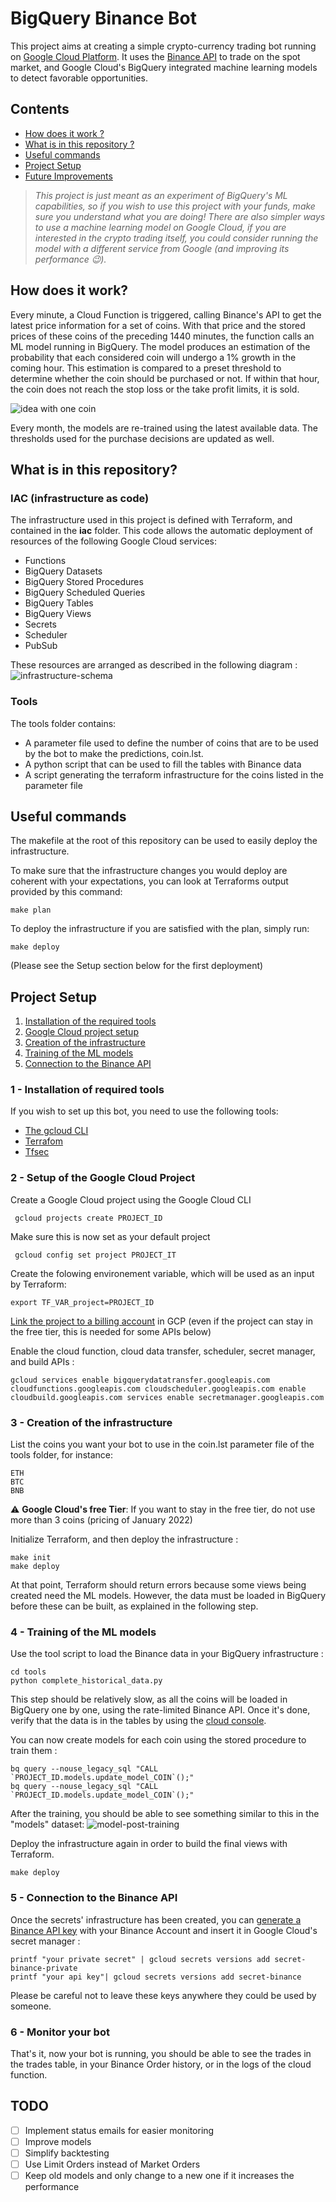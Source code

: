 # BigQuery Binance Bot

This project aims at creating a simple crypto-currency trading bot running on [Google Cloud Platform](https://console.cloud.google.com/). It uses the [Binance API](https://binance-docs.github.io/apidocs/) to trade on the spot market, and Google Cloud's BigQuery integrated machine learning models to detect favorable opportunities. 

## Contents

- [How does it work ?](#how-does-it-work)
- [What is in this repository ?](#what-is-in-this-repository)
- [Useful commands](#useful-commands)
- [Project Setup](#project-setup)
- [Future Improvements](#todo)

 
> _This project is just meant as an experiment of BigQuery's ML capabilities, so if you wish to use this project with your funds, make sure you understand what you are doing! There are also simpler ways to use a machine learning model on Google Cloud, if you are interested in the crypto trading itself, you could consider running the model with a different service from Google (and improving its performance 😉)._


## How does it work? 

Every minute, a Cloud Function is triggered, calling Binance's API to get the latest price information for a set of coins.
With that price and the stored prices of these coins of the preceding 1440 minutes, the function calls an ML model running in BigQuery. The model produces an estimation of the probability that each considered coin will undergo a 1% growth in the coming hour. This estimation is compared to a preset threshold to determine whether the coin should be purchased or not. If within that hour, the coin does not reach the stop loss or the take profit limits, it is sold.

![idea with one coin](docs/idea.svg)

Every month, the models are re-trained using the latest available data. The thresholds used for the purchase decisions are updated as well. 

## What is in this repository?

### IAC (infrastructure as code) 
The infrastructure used in this project is defined with Terraform, and contained in the **iac** folder. This code allows the automatic deployment of resources of the following Google Cloud services:
- Functions 
- BigQuery Datasets
- BigQuery Stored Procedures 
- BigQuery Scheduled Queries
- BigQuery Tables
- BigQuery Views 
- Secrets 
- Scheduler 
- PubSub

These resources are arranged as described in the following diagram :
![infrastructure-schema](docs/schema.svg)

### Tools
The tools folder contains:
- A parameter file used to define the number of coins that are to be used by the bot to make the predictions, coin.lst.
- A python script that can be used to fill the tables with Binance data 
- A script generating the terraform infrastructure for the coins listed in the parameter file


## Useful commands

The makefile at the root of this repository can be used to easily deploy the infrastructure.

To make sure that the infrastructure changes you would deploy are coherent with your expectations, you can look at Terraforms output provided by this command:

```
make plan
```

To deploy the infrastructure if you are satisfied with the plan, simply run:
```
make deploy
```

(Please see the Setup section below for the first deployment)

## Project Setup 

1. [Installation of the required tools](#1---installation-of-required-tools)
2. [Google Cloud project setup](#2---setup-of-the-google-cloud-project)
3. [Creation of the infrastructure](#3---creation-of-the-infrastructure)
4. [Training of the ML models](#4---training-of-the-ml-models)
5. [Connection to the Binance API](#5---connection-to-the-binance-api)

### 1 - Installation of required tools

If you wish to set up this bot, you need to use the following tools:

 - [The gcloud CLI](https://cloud.google.com/sdk/docs/install)
 - [Terrafom](https://learn.hashicorp.com/tutorials/terraform/install-cli)
 - [Tfsec](https://github.com/aquasecurity/tfsec)


### 2 - Setup of the Google Cloud Project

Create a Google Cloud project using the Google Cloud CLI
```
 gcloud projects create PROJECT_ID
```
Make sure this is now set as your default project
```
 gcloud config set project PROJECT_IT
```
Create the folowing environement variable, which will be used as an input by Terraform:
```
export TF_VAR_project=PROJECT_ID
```

[Link the project to a billing account](#https://cloud.google.com/billing/docs/how-to/modify-project) in GCP (even if the project can stay in the free tier, this is needed for some APIs below)

Enable the cloud function, cloud data transfer, scheduler, secret manager, and build APIs :
```
gcloud services enable bigquerydatatransfer.googleapis.com cloudfunctions.googleapis.com cloudscheduler.googleapis.com enable cloudbuild.googleapis.com services enable secretmanager.googleapis.com
```

### 3 - Creation of the infrastructure

List the coins you want your bot to use in the coin.lst parameter file of the tools folder, for instance: 
```
ETH
BTC
BNB
```
:warning: **Google Cloud's free Tier**: If you want to stay in  the free tier, do not use more than 3 coins (pricing of January 2022)

Initialize Terraform, and then deploy the infrastructure :
```
make init
make deploy
```

At that point, Terraform should return errors because some views being created need the ML models. However, the data must be loaded in BigQuery before these can be built, as explained in the following step.

### 4 - Training of the ML models

Use the tool script to load the Binance data in your BigQuery infrastructure :
```
cd tools
python complete_historical_data.py    
```
This step should be relatively slow, as all the coins will be loaded in BigQuery one by one, using the rate-limited Binance API. Once it's done, verify that the data is in the tables by using the [cloud console](https://console.cloud.google.com/bigquery).

You can now create models for each coin using the stored procedure to train them : 
```
bq query --nouse_legacy_sql "CALL `PROJECT_ID.models.update_model_COIN`();"
bq query --nouse_legacy_sql "CALL `PROJECT_ID.models.update_model_COIN`();"
```

After the training, you should be able to see something similar to this in the "models" dataset:
![model-post-training](docs/model_post_training.png)

Deploy the infrastructure again in order to build the final views with Terraform.
```
make deploy
```

### 5 - Connection to the Binance API

Once the secrets' infrastructure has been created, you can [generate a Binance API key](https://www.binance.com/en/support/faq/360002502072) with your Binance Account and insert it in Google Cloud's secret manager :

```
printf "your private secret" | gcloud secrets versions add secret-binance-private 
printf "your api key"| gcloud secrets versions add secret-binance 
```

Please be careful not to leave these keys anywhere they could be used by someone. 

### 6 - Monitor your bot

That's it, now your bot is running, you should be able to see the trades in the trades table, in your Binance Order history, or in the logs of the cloud function. 

## TODO
- [ ] Implement status emails for easier monitoring
- [ ] Improve models
- [ ] Simplify backtesting
- [ ] Use Limit Orders instead of Market Orders
- [ ] Keep old models and only change to a new one if it increases the performance
